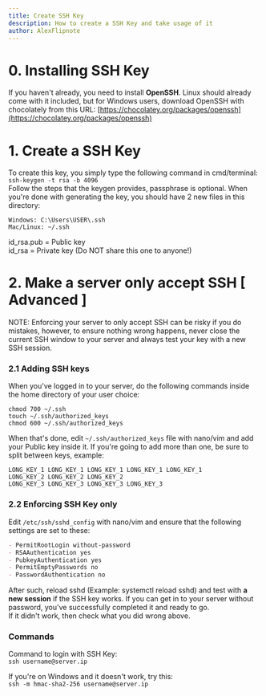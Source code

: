 ```yaml
---
title: Create SSH Key
description: How to create a SSH Key and take usage of it
author: AlexFlipnote
---
```

# 0. Installing SSH Key
If you haven't already, you need to install **OpenSSH**. Linux should already come with it included, but for Windows users, download OpenSSH
with chocolately from this URL: [https://chocolatey.org/packages/openssh](https://chocolatey.org/packages/openssh)

# 1. Create a SSH Key
To create this key, you simply type the following command in cmd/terminal:<br>
`ssh-keygen -t rsa -b 4096`<br>
Follow the steps that the keygen provides, passphrase is optional.
When you're done with generating the key, you should have 2 new files in this directory:
```
Windows: C:\Users\USER\.ssh
Mac/Linux: ~/.ssh
```
id_rsa.pub = Public key<br>
id_rsa = Private key (Do NOT share this one to anyone!)

# 2. Make a server only accept SSH [ Advanced ]
NOTE: Enforcing your server to only accept SSH can be risky if you do mistakes, however, to ensure nothing wrong happens, never close the current SSH window to your server and always test your key with a new SSH session.

### 2.1 Adding SSH keys
When you've logged in to your server, do the following commands inside the home directory of your user choice:
```
chmod 700 ~/.ssh
touch ~/.ssh/authorized_keys
chmod 600 ~/.ssh/authorized_keys
```
When that's done, edit `~/.ssh/authorized_keys` file with nano/vim and add your Public key inside it.
If you're going to add more than one, be sure to split between keys, example:
```
LONG_KEY_1 LONG_KEY_1 LONG_KEY_1 LONG_KEY_1 LONG_KEY_1
LONG_KEY_2 LONG_KEY_2 LONG_KEY_2
LONG_KEY_3 LONG_KEY_3 LONG_KEY_3 LONG_KEY_3
```

### 2.2 Enforcing SSH Key only
Edit `/etc/ssh/sshd_config` with nano/vim and ensure that the following settings are set to these:
```md
- PermitRootLogin without-password
- RSAAuthentication yes
- PubkeyAuthentication yes
- PermitEmptyPasswords no
- PasswordAuthentication no
```
After such, reload sshd (Example: systemctl reload sshd) and test with **a new session** if the SSH key works.
If you can get in to your server without password, you've successfully completed it and ready to go.<br>
If it didn't work, then check what you did wrong above.

### Commands
Command to login with SSH Key:<br>
`ssh username@server.ip`

If you're on Windows and it doesn't work, try this:<br>
`ssh -m hmac-sha2-256 username@server.ip`
